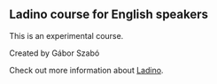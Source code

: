 ## Ladino course for English speakers

This is an experimental course.

Created by Gábor Szabó

Check out more information about [Ladino](https://ladino.szabgab.com/).

